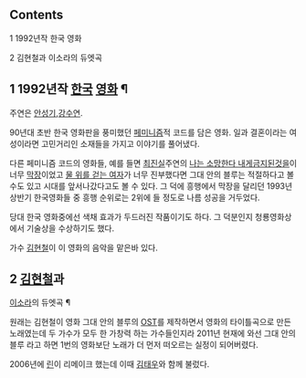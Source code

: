 ## Contents

    

1 1992년작 한국 영화

2 김현철과 이소라의 듀엣곡

## 1 1992년작 [한국](%ED%95%9C%EA%B5%AD.md) [영화](%EC%98%81%ED%99%94.md) ¶

주연은 [안성기](%EC%95%88%EC%84%B1%EA%B8%B0.md),[강수연](%EA%B0%95%EC%88%98%EC%97%B0.md).

  

90년대 초반 한국 영화판을 풍미했던 [페미니즘](%ED%8E%98%EB%AF%B8%EB%8B%88%EC%A6%98.md)적 코드를
담은 영화. 일과 결혼이라는 여성이라면 고민거리인 소재들을 가지고 이야기를 풀어냈다.

  

다른 페미니즘 코드의 영화들, 예를 들면 [최진실](%EC%B5%9C%EC%A7%84%EC%8B%A4.md)주연의 [나는 소망한다 내게금지된것을](%EB%82%98%EB%8A%94%20%EC%86%8C%EB%A7%9D%ED%95%9C%EB%8B%A4%20%EB%82%B4%EA%B2%8C%20%EA%B8%88%EC%A7%80%EB%90%9C%EA%B2%83%EC%9D%84.md)이 너무
[막장](%EB%A7%89%EC%9E%A5.md)이었고 [물 위를 걷는 여자](%EB%AC%BC%20%EC%9C%84%EB%A5%BC%20%EA%B1%B7%EB%8A%94%20%EC%97%AC%EC%9E%90.md)가 너무 진부했다면 그대 안의 블루는 적절하다고 볼
수도 있고 시대를 앞서나갔다고도 볼 수 있다. 그 덕에 흥행에서 막장을 달리던 1993년 상반기 한국영화들 중 흥행 순위로는 2위에 들
정도로 나름 성공을 거두었다.

  

당대 한국 영화중에선 색채 효과가 두드러진 작품이기도 하다. 그 덕분인지 청룡영화상에서 기술상을 수상하기도 했다.  

  

가수 [김현철](%EA%B9%80%ED%98%84%EC%B2%A0.md)이 이 영화의 음악을 맡은바 있다.

## 2 [김현철](%EA%B9%80%ED%98%84%EC%B2%A0.md)과
[이소라](%EC%9D%B4%EC%86%8C%EB%9D%BC.md)의 듀엣곡 ¶

원래는 김현철이 영화 그대 안의 블루의 [OST](OST.md)를 제작하면서 영화의 타이틀곡으로 만든 노래였는데 두 가수가 모두 한
가창력 하는 가수들인지라 2011년 현재에 와선 그대 안의 블루 라고 하면 1번의 영화보단 노래가 더 먼저 떠오르는 실정이 되어버렸다.

  

2006년에 [린](%EB%A6%B0.md)이 리메이크 했는데 이때
[김태우](%EA%B9%80%ED%83%9C%EC%9A%B0.md)와 함께 불렀다.

